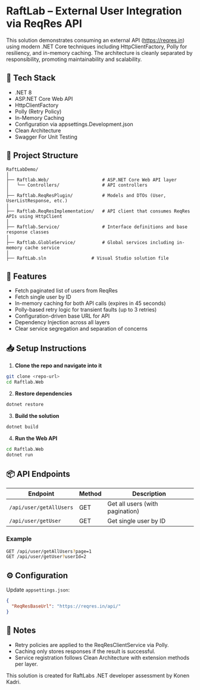 
# RaftLab – External User Integration via ReqRes API

This solution demonstrates consuming an external API (https://reqres.in) using modern .NET Core techniques including HttpClientFactory, Polly for resiliency, and in-memory caching. The architecture is cleanly separated by responsibility, promoting maintainability and scalability.

## 🔧 Tech Stack

- .NET 8
- ASP.NET Core Web API
- HttpClientFactory
- Polly (Retry Policy)
- In-Memory Caching
- Configuration via appsettings.Development.json 
- Clean Architecture
- Swagger For Unit Testing

## 📁 Project Structure

```
RaftLabDemo/
│
├── Raftlab.Web/                    # ASP.NET Core Web API layer
│   └── Controllers/                # API controllers
│
├── Raftlab.ReqResPlugin/           # Models and DTOs (User, UserListResponse, etc.)
│
├── Raftlab.ReqResImplementation/   # API client that consumes ReqRes APIs using HttpClient
│
├── Raftlab.Service/                # Interface definitions and base response classes
│
├── Raftlab.GlobleService/          # Global services including in-memory cache service
│
├── RaftLab.sln                 # Visual Studio solution file
```

## 🚀 Features

- Fetch paginated list of users from ReqRes
- Fetch single user by ID
- In-memory caching for both API calls (expires in 45 seconds)
- Polly-based retry logic for transient faults (up to 3 retries)
- Configuration-driven base URL for API
- Dependency Injection across all layers
- Clear service segregation and separation of concerns

## 📥 Setup Instructions

1. **Clone the repo and navigate into it**

```bash
git clone <repo-url>
cd Raftlab.Web
```

2. **Restore dependencies**

```bash
dotnet restore
```

3. **Build the solution**

```bash
dotnet build
```

4. **Run the Web API**

```bash
cd Raftlab.Web
dotnet run
```

## 📦 API Endpoints

| Endpoint                      | Method | Description                  |
|------------------------------|--------|------------------------------|
| `/api/user/getAllUsers`      | GET    | Get all users (with pagination) |
| `/api/user/getUser`          | GET    | Get single user by ID        |

### Example

```bash
GET /api/user/getAllUsers?page=1
GET /api/user/getUser?userId=2
```

## ⚙️ Configuration

Update `appsettings.json`:

```json
{
  "ReqResBaseUrl": "https://reqres.in/api/"
}
```
## 🧠 Notes

- Retry policies are applied to the ReqResClientService via Polly.
- Caching only stores responses if the result is successful.
- Service registration follows Clean Architecture with extension methods per layer.


This solution is created for RaftLabs .NET developer assessment by Konen Kadri.
